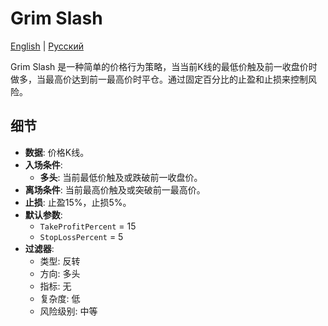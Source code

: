 # Grim Slash
[English](README.md) | [Русский](README_ru.md)

Grim Slash 是一种简单的价格行为策略，当当前K线的最低价触及前一收盘价时做多，当最高价达到前一最高价时平仓。通过固定百分比的止盈和止损来控制风险。

## 细节
- **数据**: 价格K线。
- **入场条件**:
  - **多头**: 当前最低价触及或跌破前一收盘价。
- **离场条件**: 当前最高价触及或突破前一最高价。
- **止损**: 止盈15%，止损5%。
- **默认参数**:
  - `TakeProfitPercent` = 15
  - `StopLossPercent` = 5
- **过滤器**:
  - 类型: 反转
  - 方向: 多头
  - 指标: 无
  - 复杂度: 低
  - 风险级别: 中等
